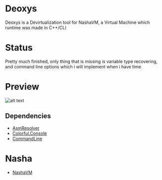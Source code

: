 # Deoxys
Deoxys is a Devirtualization tool for NashaVM, a Virtual Machine which runtime was made in C++/CLI
# Status
Pretty much finished, only thing that is missing is variable type recovering, and command line options which i will implement when i have time

# Preview
![alt text](https://i.imgur.com/aEFdf1K.png)

Dependencies
------------
- [AsmResolver](https://github.com/Washi1337/AsmResolver)
- [Colorful.Console](https://github.com/tomakita/Colorful.Console)
- [CommandLine](https://github.com/commandlineparser/commandline)
# Nasha
- [NashaVM](https://github.com/Mrakovic-ORG/NashaVM/)
